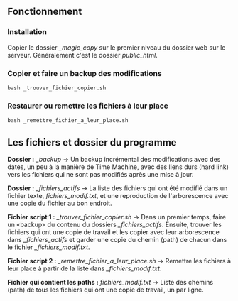 ## Fonctionnement

### Installation

Copier le dossier *_magic_copy* sur le premier niveau du dossier web sur le serveur. Généralement c'est le dossier *public_html*.

### Copier et faire un backup des modifications

```
bash _trouver_fichier_copier.sh
```

### Restaurer ou remettre les fichiers à leur place

```
bash _remettre_fichier_a_leur_place.sh
```

## Les fichiers et dossier du programme

**Dossier :** *_backup* &#x2192; Un backup incrémental des modifications avec des dates, un peu à la manière de Time Machine, avec des liens durs (hard link) vers les fichiers qui ne sont pas modifiés après une mise à jour.

**Dossier :** *_fichiers_actifs* &#x2192; La liste des fichiers qui ont été modifié dans un fichier texte, *_fichiers_modif.txt_*, et une reproduction de l'arborescence avec une copie du fichier au bon endroit.  

**Fichier script 1 :** *_trouver_fichier_copier.sh* &#x2192; Dans un premier temps, faire un «backup» du contenu du dossiers *_fichiers_actifs*. Ensuite, trouver les fichiers qui ont une copie de travail et les copier avec leur arborescence dans *_fichiers_actifs* et garder une copie du chemin (path) de chacun dans le fichier *_fichiers_modif.txt*. 

**Fichier script 2 :** *_remettre_fichier_a_leur_place.sh* &#x2192; Remettre les fichiers à leur place à partir de la liste dans *_fichiers_modif.txt*.

**Fichier qui contient les paths :** *fichiers_modif.txt* &#x2192; Liste des chemins (path) de tous les fichiers qui ont une copie de travail, un par ligne. 
